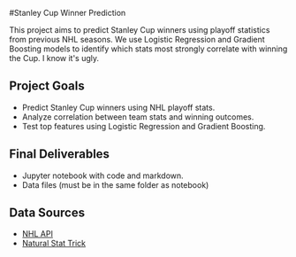 #Stanley Cup Winner Prediction

This project aims to predict Stanley Cup winners using playoff statistics from previous NHL seasons. We use Logistic Regression and Gradient Boosting models to identify which stats most strongly correlate with winning the Cup.
I know it's ugly. 

## Project Goals
- Predict Stanley Cup winners using NHL playoff stats.
- Analyze correlation between team stats and winning outcomes.
- Test top features using Logistic Regression and Gradient Boosting.

## Final Deliverables
- Jupyter notebook with code and markdown.
- Data files (must be in the same folder as notebook)

## Data Sources

- [NHL API](https://gitlab.com/dword4/nhlapi)
- [Natural Stat Trick](https://www.naturalstattrick.com/)
